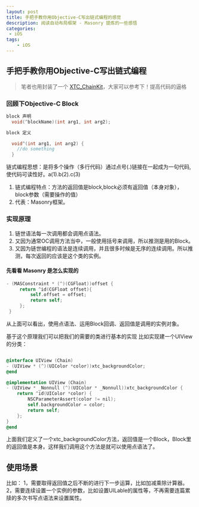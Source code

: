 ```yaml
---
layout: post
title: 手把手教你用Objective-C写出链式编程的感觉 
description: 阅读自动布局框架 - Masonry 提炼的一些感悟
categories:
 - iOS 
tags:
    - iOS 
---
```


## 手把手教你用Objective-C写出链式编程

>  笔者也用封装了一个 [XTC_ChainKit](https://github.com/xtcmoons/XTC_ChainKit)，大家可以参考下！提高代码的逼格


### 回顾下Objective-C Block

```Objective-C
block 声明
  void(^blockName)(int arg1, int arg2);

block 定义

  void^(int arg1, int arg2) {
    //do something
  }

```

链式编程思想：是将多个操作（多行代码）通过点号(.)链接在一起成为一句代码,使代码可读性好。a(1).b(2).c(3)
1. 链式编程特点：方法的返回值是block,block必须有返回值（本身对象），block参数（需要操作的值）
2. 代表：Masonry框架。

### 实现原理
1. 链世语法每一次调用都会调用点语法。
2. 又因为通常OC调用方法当中，一般使用括号来调用，所以推测是用的Block。
3. 又因为链世编程的语法是连续调用，并且很多时候是无序的连续调用。所以推测，每次返回的应该是这个类的实例。

#### 先看看 Masonry 是怎么实现的

```Objective-C
- (MASConstraint * (^)(CGFloat))offset {
     return ^id(CGFloat offset){
         self.offset = offset;
         return self;
     };
 }
```
从上面可以看出，使用点语法、运用Block回调、返回值是调用的实例对象。

基于这个原理我们可以把我们的需要的类进行基本的实现
比如实现建一个UIView的分类：
```Objective-C

@interface UIView (Chain)
- (UIView * (^)(UIColor *color))xtc_backgroundColor;
@end

@implementation UIView (Chain)
- (UIView * _Nonnull (^)(UIColor * _Nonnull))xtc_backgroundColor {
    return ^id(UIColor *color) {
        NSCParameterAssert(color != nil);
        self.backgroundColor = color;
        return self;
    };
}
@end

```
上面我们定义了一个xtc_backgroundColor方法，返回值是一个Block，Block里的返回值是本身。这样我们调用这个方法是就可以使用点语法了。

## 使用场景
比如：
1，需要取得返回值之后不断的进行下一步运算，比如加减乘除计算器。
2，需要连续设置一个实例的参数，比如设置UILable的属性等，不再需要连篇累牍的多次书写点语法来设置属性。
